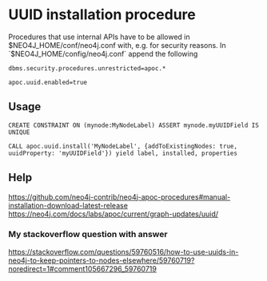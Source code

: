 # UUID installation procedure

Procedures that use internal APIs have to be allowed in $NEO4J_HOME/conf/neo4j.conf with, e.g.  for security reasons.
In `$NEO4J_HOME/config/neo4j.conf` append the following
```
dbms.security.procedures.unrestricted=apoc.*

apoc.uuid.enabled=true
```

## Usage
```cql
CREATE CONSTRAINT ON (mynode:MyNodeLabel) ASSERT mynode.myUUIDField IS UNIQUE
```
```cql
CALL apoc.uuid.install('MyNodeLabel', {addToExistingNodes: true, uuidProperty: 'myUUIDField'}) yield label, installed, properties
```

## Help

https://github.com/neo4j-contrib/neo4j-apoc-procedures#manual-installation-download-latest-release
https://neo4j.com/docs/labs/apoc/current/graph-updates/uuid/

### My stackoverflow question with answer
https://stackoverflow.com/questions/59760516/how-to-use-uuids-in-neo4j-to-keep-pointers-to-nodes-elsewhere/59760719?noredirect=1#comment105667296_59760719
